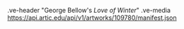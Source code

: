 .ve-header "George Bellow's *Love of Winter*"
.ve-media https://api.artic.edu/api/v1/artworks/109780/manifest.json